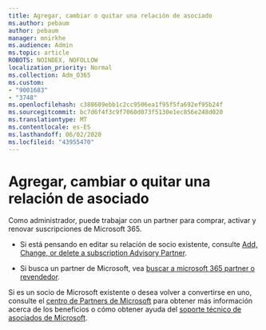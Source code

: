 ```yaml
---
title: Agregar, cambiar o quitar una relación de asociado
ms.author: pebaum
author: pebaum
manager: mnirkhe
ms.audience: Admin
ms.topic: article
ROBOTS: NOINDEX, NOFOLLOW
localization_priority: Normal
ms.collection: Adm_O365
ms.custom:
- "9001683"
- "3748"
ms.openlocfilehash: c388609ebb1c2cc9506ea1f95f5fa692ef95b24f
ms.sourcegitcommit: bc7d6f4f3c9f7060d073f5130e1ec856e248d020
ms.translationtype: MT
ms.contentlocale: es-ES
ms.lasthandoff: 06/02/2020
ms.locfileid: "43955470"
---
```

# <a name="add-change-or-remove-a-partner-relationship"></a>Agregar, cambiar o quitar una relación de asociado

Como administrador, puede trabajar con un partner para comprar, activar y renovar suscripciones de Microsoft 365. 

- Si está pensando en editar su relación de socio existente, consulte [Add, Change, or delete a subscription Advisory Partner](https://docs.microsoft.com/microsoft-365/admin/misc/add-partner?view=o365-worldwide).

- Si busca un partner de Microsoft, vea [buscar a microsoft 365 partner o revendedor](https://docs.microsoft.com/microsoft-365/admin/manage/find-your-partner-or-reseller?view=o365-worldwide).

Si es un socio de Microsoft existente o desea volver a convertirse en uno, consulte el [centro de Partners de Microsoft](https://support.microsoft.com/help/4499930/partner-center-overview) para obtener más información acerca de los beneficios o cómo obtener ayuda del [soporte técnico de asociados de Microsoft](https://aka.ms/partnersupport).
